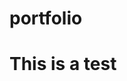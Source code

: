 # portfolio
<!DOCTYPE html>
<html>
<head>
<link rel="stylesheet" href="styles.css">
</head>
<body>
  <h1>This is a test</h1>
</body>
</html>
